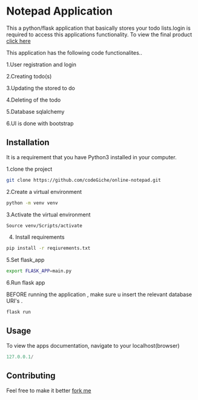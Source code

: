 # Notepad Application

This a python/flask application that basically stores your todo lists.login is required to access this applications functionality. To view the final product [click here](https://free-online-notepad.herokuapp.com/login)

This application has the following code functionalites..

1.User registration and login 

2.Creating todo(s)

3.Updating the stored to do

4.Deleting of the todo

5.Database sqlalchemy

6.UI is done with bootstrap


## Installation 


It is a requirement that you have Python3 installed in your computer.

1.clone the project

```bash
git clone https://github.com/codeGiche/online-notepad.git
```
2.Create a virtual environment
```bash
python -m venv venv
```
3.Activate the virtual environment
```bash
Source venv/Scripts/activate
```
4. Install requirements
```bash
pip install -r reqiurements.txt
```
5.Set flask_app 
```bash
export FLASK_APP=main.py
```
6.Run flask app

BEFORE running the application , make sure u insert the relevant database URI's .

```bash
flask run
```

## Usage
To view the apps documentation, navigate to your localhost(browser)
```python
127.0.0.1/
```

## Contributing
Feel free to make it better [fork me](https://github.com/codeGiche/online-notepad.git)


